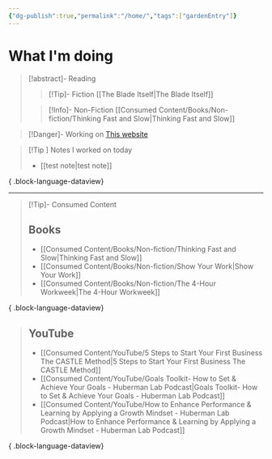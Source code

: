 ```yaml
---
{"dg-publish":true,"permalink":"/home/","tags":["gardenEntry"]}
---
```


# What I'm doing
> [!abstract]- Reading
> > [!Tip]- Fiction
> > [[The Blade Itself\|The Blade Itself]]
> 
> > [!Info]- Non-Fiction
> > [[Consumed Content/Books/Non-fiction/Thinking Fast and Slow\|Thinking Fast and Slow]]

> [!Danger]- Working on
> [This website](https://emrey.vercel.app/)

> [!Tip ] Notes I worked on today
>  - [[test note\|test note]]
> 
{ .block-language-dataview}

---
> [!Tip]- Consumed Content
> ## Books
>  - [[Consumed Content/Books/Non-fiction/Thinking Fast and Slow\|Thinking Fast and Slow]]
> - [[Consumed Content/Books/Non-fiction/Show Your Work\|Show Your Work]]
> - [[Consumed Content/Books/Non-fiction/The 4-Hour Workweek\|The 4-Hour Workweek]]
> 
{ .block-language-dataview}
> 
> ## YouTube
>  - [[Consumed Content/YouTube/5 Steps to Start Your First Business The CASTLE Method\|5 Steps to Start Your First Business The CASTLE Method]]
> - [[Consumed Content/YouTube/Goals Toolkit- How to Set & Achieve Your Goals - Huberman Lab Podcast\|Goals Toolkit- How to Set & Achieve Your Goals - Huberman Lab Podcast]]
> - [[Consumed Content/YouTube/How to Enhance Performance & Learning by Applying a Growth Mindset - Huberman Lab Podcast\|How to Enhance Performance & Learning by Applying a Growth Mindset - Huberman Lab Podcast]]
> 
{ .block-language-dataview}
